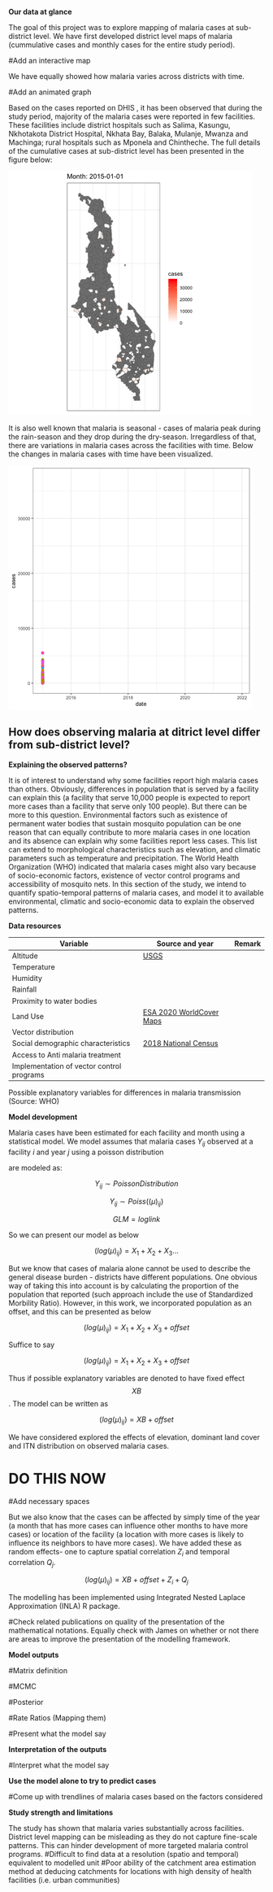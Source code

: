 **Our data at glance**

The goal of this project was to explore mapping of malaria cases at sub-district level. We have first developed district level maps of malaria (cummulative cases and monthly cases for the entire study period).

#Add an interactive map

We have equally showed how malaria varies across districts with time.

#Add an animated graph

Based on the cases reported on DHIS , it has been observed that during the study period, majority of the malaria cases were reported in few facilities. These facilities include district hospitals such as Salima, Kasungu, Nkhotakota District Hospital, Nkhata Bay, Balaka, Mulanje, Mwanza and Machinga; rural hospitals such as Mponela and Chintheche. The full details of the cumulative cases at sub-district level has been presented in the figure below:

![malaria cases during the study period](graphics/cases_Space_time.gif)

It is also well known that malaria is seasonal - cases of malaria peak during the rain-season and they drop during the dry-season. Irregardless of that, there are variations in malaria cases across the facilities with time. Below the changes in malaria cases with time have been visualized.

![](graphics/cases_time.gif)

## How does observing malaria at ditrict level differ from sub-district level?

**Explaining the observed patterns?**

It is of interest to understand why some facilities report high malaria cases than others. Obviously, differences in population that is served by a facility can explain this (a facility that serve 10,000 people is expected to report more cases than a facility that serve only 100 people). But there can be more to this question. Environmental factors such as existence of permanent water bodies that sustain mosquito population can be one reason that can equally contribute to more malaria cases in one location and its absence can explain why some facilities report less cases. This list can extend to morphological characteristics such as elevation, and climatic parameters such as temperature and precipitation. The World Health Organization (WHO) indicated that malaria cases might also vary because of socio-economic factors, existence of vector control programs and accessibility of mosquito nets. In this section of the study, we intend to quantify spatio-temporal patterns of malaria cases, and model it to available environmental, climatic and socio-economic data to explain the observed patterns.

**Data resources**

| Variable                                  | Source and year                                                                                                                                                                     | Remark |
|-------------------------------------------|-------------------------------------------------------------------------------------------------------------------------------------------------------------------------------------|--------|
| Altitude                                  | [USGS](https://www.usgs.gov/centers/eros/science/usgs-eros-archive-digital-elevation-shuttle-radar-topography-mission-srtm-1?qt-science_center_objects=0#qt-science_center_objects) |        |
| Temperature                               |                                                                                                                                                                                     |        |
| Humidity                                  |                                                                                                                                                                                     |        |
| Rainfall                                  |                                                                                                                                                                                     |        |
| Proximity to water bodies                 |                                                                                                                                                                                     |        |
| Land Use                                  | [ESA 2020 WorldCover Maps](https://esa-worldcover.org/en/data-access)                                                                                                               |        |
| Vector distribution                       |                                                                                                                                                                                     |        |
| Social demographic characteristics        | [2018 National Census](http://www.nsomalawi.mw/index.php?option=com_content&view=article&id=226&Itemid=6)                                                                           |        |
| Access to Anti malaria treatment          |                                                                                                                                                                                     |        |
| Implementation of vector control programs |                                                                                                                                                                                     |        |

Possible explanatory variables for differences in malaria transmission (Source: WHO)

**Model development**

Malaria cases have been estimated for each facility and month using a statistical model. We model assumes that malaria cases $Y_{ij}$ observed at a facility $i$ and year $j$ using a poisson distribution

are modeled as:

$$
   Y_{ij } {\sim} Poisson Distribution
$$

$$
   Y_{ij } {\sim} Poiss((\mu)_{ij})
$$

$$
   GLM = log link
$$

So we can present our model as below

$$
  (log(\mu)_{ij}) = X_1 + X_2 + X_3 ...
$$

But we know that cases of malaria alone cannot be used to describe the general disease burden - districts have different populations. One obvious way of taking this into account is by calculating the proportion of the population that reported (such approach include the use of Standardized Morbility Ratio). However, in this work, we incorporated population as an offset, and this can be presented as below

$$
  (log(\mu)_{ij}) = X_1 + X_2 + X_3 + offset
$$

Suffice to say

$$
  (log(\mu)_{ij}) = X_1 + X_2 + X_3 + offset
$$

Thus if possible explanatory variables are denoted to have fixed effect $$XB$$. The model can be written as

$$
  (log(\mu)_{ij}) = XB + offset
$$

We have considered explored the effects of elevation, dominant land cover and ITN distribution on observed malaria cases.

# DO THIS NOW

#Add necessary spaces

But we also know that the cases can be affected by simply time of the year (a month that has more cases can influence other months to have more cases) or location of the facility (a location with more cases is likely to influence its neighbors to have more cases). We have added these as random effects- one to capture spatial correlation $Z_i$ and temporal correlation $Q_j$.

$$
  (log(\mu)_{ij}) = XB + offset + Z_i + Q_j
$$

The modelling has been implemented using Integrated Nested Laplace Approximation (INLA) R package.

#Check related publications on quality of the presentation of the mathematical notations. Equally check with James on whether or not there are areas to improve the presentation of the modelling framework.

**Model outputs**

#Matrix definition

#MCMC

#Posterior

#Rate Ratios (Mapping them)

#Present what the model say

**Interpretation of the outputs**

#Interpret what the model say

**Use the model alone to try to predict cases**

#Come up with trendlines of malaria cases based on the factors considered

**Study strength and limitations**

The study has shown that malaria varies substantially across facilities. District level mapping can be misleading as they do not capture fine-scale patterns. This can hinder development of more targeted malaria control programs. #Difficult to find data at a resolution (spatio and temporal) equivalent to modelled unit #Poor ability of the catchment area estimation method at deducing catchments for locations with high density of health facilities (i.e. urban communities)
